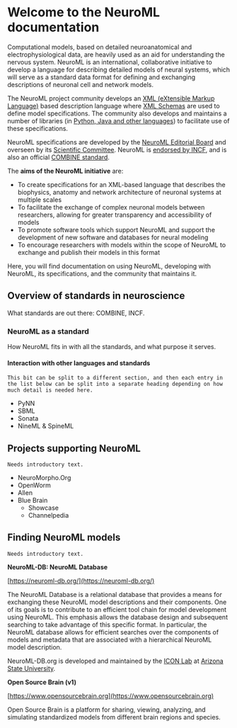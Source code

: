 # Welcome to the NeuroML documentation

Computational models, based on detailed neuroanatomical and electrophysiological data, are heavily used as an aid for understanding the nervous system.
NeuroML is an international, collaborative initiative to develop a language for describing detailed models of neural systems, which will serve as a 
standard data format for defining and exchanging descriptions of neuronal cell and network models.

The NeuroML project community develops an [XML (eXtensible Markup Language)](https://wikipedia.org/XML) based description language where [XML Schemas](http://www.w3schools.com/schema/default.asp) are used to define model specifications.
The community also develops and maintains a number of libraries (in [Python, Java and other languages](./Userdocs/Software/Software.md)) to facilitate use of these specifications.

NeuroML specifications are developed by the [NeuroML Editorial Board](https://neuroml.org/editors) and overseen by its [Scientific Committee](https://neuroml.org/scientific_committee).
NeuroML is [endorsed by INCF](https://www.incf.org/sbp/neuroml), and is also an official [COMBINE standard](http://co.mbine.org/standards/neuroml).

The **aims of the NeuroML initiative** are:

- To create specifications for an XML-based language that describes the biophysics, anatomy and network architecture of neuronal systems at multiple scales
- To facilitate the exchange of complex neuronal models between researchers, allowing for greater transparency and accessibility of models
- To promote software tools which support NeuroML and support the development of new software and databases for neural modeling
- To encourage researchers with models within the scope of NeuroML to exchange and publish their models in this format

Here, you will find documentation on using NeuroML, developing with NeuroML, its specifications, and the community that maintains it.

## Overview of standards in neuroscience

What standards are out there: COMBINE, INCF.

### NeuroML as a standard

How NeuroML fits in with all the standards, and what purpose it serves.

#### Interaction with other languages and standards

```{note}
This bit can be split to a different section, and then each entry in the list below can be split into a separate heading depending on how much detail is needed here.
```
- PyNN
- SBML
- Sonata
- NineML & SpineML

## Projects supporting NeuroML
```{note}
Needs introductory text.
```

- NeuroMorpho.Org
- OpenWorm
- Allen
- Blue Brain
  - Showcase
  - Channelpedia

## Finding NeuroML models

```{note}
Needs introductory text.
```

**NeuroML-DB: NeuroML Database**

[https://neuroml-db.org/](https://neuroml-db.org/)

The NeuroML Database is a relational database that provides a means for exchanging these NeuroML model descriptions and their components.
One of its goals is to contribute to an efficient tool chain for model development using NeuroML.
This emphasis allows the database design and subsequent searching to take advantage of this specific format.
In particular, the NeuroML database allows for efficient searches over the components of models and metadata that are associated with a hierarchical NeuroML model description.

NeuroML-DB.org is developed and maintained by the [ICON Lab](https://iconlab.asu.edu/) at [Arizona State University](https://asu.edu/).

**Open Source Brain (v1)**

[https://www.opensourcebrain.org](https://www.opensourcebrain.org)

Open Source Brain is a platform for sharing, viewing, analyzing, and simulating standardized models from different brain regions and species.
